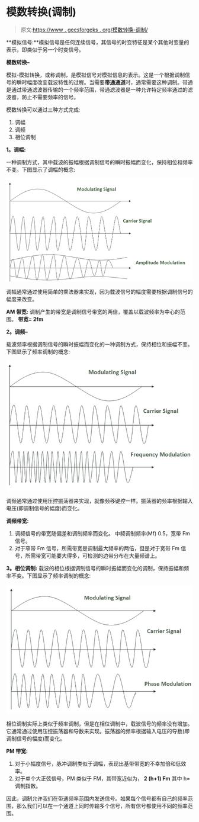 # 模数转换(调制)

> 原文:[https://www . geesforgeks . org/模数转换-调制/](https://www.geeksforgeeks.org/analog-to-analog-conversion-modulation/)

**模拟信号:**模拟信号是任何连续信号，其信号的时变特征是某个其他时变量的表示，即类似于另一个时变信号。

**模数转换–**

模拟-模拟转换，或称调制，是模拟信号对模拟信息的表示。这是一个根据调制信号的瞬时幅度改变载波特性的过程。当需要**带通通道**时，通常需要这种调制。带通是通过带通滤波器传输的一个频率范围，带通滤波器是一种允许特定频率通过的滤波器，防止不需要频率的信号。

模数转换可以通过三种方式完成:

1.  调幅
2.  调频
3.  相位调制

**1。调幅:**

一种调制方式，其中载波的振幅根据调制信号的瞬时振幅而变化，保持相位和频率不变。下图显示了调幅的概念:

![](img/0bea886d6af3fd43fbd516f5d70dc4aa.png)

调幅通常通过使用简单的乘法器来实现，因为载波信号的幅度需要根据调制信号的幅度来改变。

**AM 带宽:**
调制产生的带宽是调制信号带宽的两倍，覆盖以载波频率为中心的范围。
**带宽= 2fm**

**2。调频–**

载波频率根据调制信号的瞬时振幅而变化的一种调制方式，保持相位和振幅不变。下图显示了频率调制的概念:

![](img/226e9ce6eb895cc53d5e2d3e54ce4bd0.png)

调频通常通过使用压控振荡器来实现，就像频移键控一样。振荡器的频率根据输入电压(即调制信号的幅度)而变化。

**调频带宽:**

1.  调频信号的带宽随偏差和调制频率而变化。
    中频调制频率(Mf) 0.5，宽带 Fm 信号。
2.  对于窄带 Fm 信号，所需带宽是调制最大频率的两倍，但是对于宽带 Fm 信号，所需带宽可能要大得多，可检测的边带分布在大量频谱上。

**3。相位调制:**
载波的相位根据调制信号的瞬时振幅而变化的调制，保持振幅和频率不变。下图显示了频率调制的概念:

![](img/5710822d58cec92d0ca15a5515a66e89.png)

相位调制实际上类似于频率调制，但是在相位调制中，载波信号的频率没有增加。它通常通过使用压控振荡器和导数来实现。振荡器的频率根据输入电压的导数(即调制信号的幅度)而变化。

**PM 带宽:**

1.  对于小幅度信号，脉冲调制类似于调幅，表现出基带带宽的不幸加倍和低效率。
2.  对于单个大正弦信号，PM 类似于 FM，其带宽近似为， **2 (h+1) Fm** 其中 h=调制指数。

因此，调制允许我们在带通频率范围内发送信号。如果每个信号都有自己的频率范围，那么我们可以在一个通道上同时传输多个信号，所有信号都使用不同的频率范围。